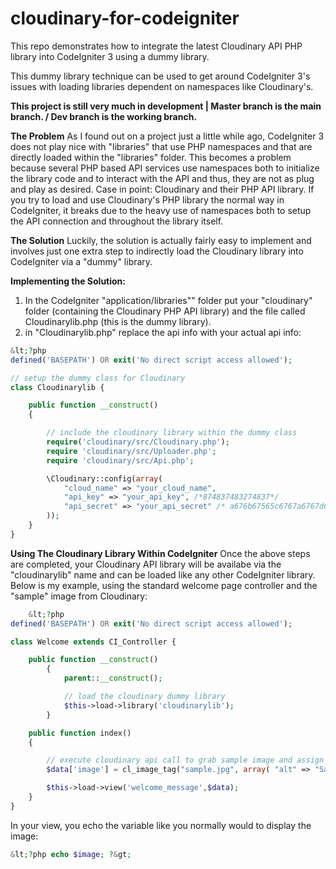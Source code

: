 # cloudinary-for-codeigniter
This repo demonstrates how to integrate the latest Cloudinary API PHP library into CodeIgniter 3 using a dummy library.  

This dummy library technique can be used to get around CodeIgniter 3's issues with loading libraries dependent on namespaces like Cloudinary's.

**This project is still very much in development | Master branch is the main branch. / Dev branch is the working branch.**

**The Problem**
As I found out on a project just a little while ago, CodeIgniter 3 does not play nice with "libraries" that use PHP namespaces and that are directly loaded within the "libraries" folder.
This becomes a problem because several PHP based API services use namespaces both to initialize the library code and to interact with the API and thus, they are not as plug and play as desired.
Case in point: Cloudinary and their PHP API library.  If you try to load and use Cloudinary's PHP library the normal way in CodeIgniter, it breaks due to the heavy use of namespaces both to setup the API connection and throughout the library itself.

**The Solution**
Luckily, the solution is actually fairly easy to implement and involves just one extra step to indirectly load the Cloudinary library into CodeIgniter via a "dummy" library.  

**Implementing the Solution:**
1. In the CodeIgniter "application/libraries"" folder put your "cloudinary" folder (containing the Cloudinary PHP API library) and the file called Cloudinarylib.php (this is the dummy library).
2. in "Cloudinarylib.php" replace the api info with your actual api info:
```php
&lt;?php
defined('BASEPATH') OR exit('No direct script access allowed');

// setup the dummy class for Cloudinary
class Cloudinarylib {

    public function __construct()
    {

        // include the cloudinary library within the dummy class
        require('cloudinary/src/Cloudinary.php');
        require 'cloudinary/src/Uploader.php';
        require 'cloudinary/src/Api.php';

        \Cloudinary::config(array(
            "cloud_name" => "your_cloud_name",
            "api_key" => "your_api_key", /*874837483274837*/
            "api_secret" => "your_api_secret" /* a676b67565c6767a6767d6767f676fe1 */
        ));
    }
}
```

**Using The Cloudinary Library Within CodeIgniter**
Once the above steps are completed, your Cloudinary API library will be availabe via the "cloudinarylib" name and can be loaded like any other CodeIgniter library.
Below is my example, using the standard welcome page controller and the "sample" image from Cloudinary:

```php
	&lt;?php
defined('BASEPATH') OR exit('No direct script access allowed');

class Welcome extends CI_Controller {

	public function __construct()
		{
			parent::__construct();

			// load the cloudinary dummy library
			$this->load->library('cloudinarylib');
		}

	public function index()
	{

		// execute cloudinary api call to grab sample image and assign to $image variable in the view
		$data['image'] = cl_image_tag("sample.jpg", array( "alt" => "Sample Image" ));

		$this->load->view('welcome_message',$data);
	}
}
```

In your view, you echo the variable like you normally would to display the image:
```php
&lt;?php echo $image; ?&gt;
```
